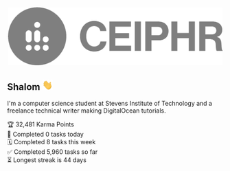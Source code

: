 
<h3 align="center">
  <a href="https://www.ceiphr.com/">
    <img width="500px" alt="Profile Logo" src="readme-banner.png">
  </a>
</h3>

## Shalom <a href="https://youtu.be/phIWJsqk7_o"> <img height="24px" src="wave.gif" /> </a>

I'm a computer science student at Stevens Institute of Technology and a freelance technical writer making DigitalOcean tutorials.

<!--<a href="https://github.com/ceiphr?tab=repositories&type=source">
  <img alt="Language Stats" src="https://github-readme-stats.vercel.app/api/top-langs/?username=ceiphr&count_private=true&hide=html&layout=compact&theme=dark&hide_border=true&hide_title=true&bg_color=0d1117">
</a>-->

<!-- TODO-IST:START -->
🏆  32,481 Karma Points           
🌸  Completed 0 tasks today           
🗓  Completed 8 tasks this week           
✅  Completed 5,960 tasks so far           
⏳  Longest streak is 44 days
<!-- TODO-IST:END -->

